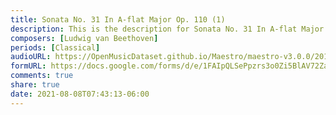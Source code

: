 ```yaml
---
title: Sonata No. 31 In A-flat Major Op. 110 (1)
description: This is the description for Sonata No. 31 In A-flat Major Op. 110 by Ludwig van Beethoven
composers: [Ludwig van Beethoven]
periods: [Classical]
audioURL: https://OpenMusicDataset.github.io/Maestro/maestro-v3.0.0/2018/MIDI-Unprocessed_Recital17-19_MID--AUDIO_19_R1_2018_wav--2.midi
formURL: https://docs.google.com/forms/d/e/1FAIpQLSePpzrs3o0Zi5BlAV72ZaTrm0KInpibtcXETyrn0VfXRZK-ow/viewform
comments: true
share: true
date: 2021-08-08T07:43:13-06:00
---
```

